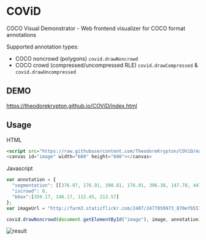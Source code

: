 # COViD
COCO Visual Demonstrator - Web frontend visualizer for COCO format annotations

Supported annotation types:
  * COCO noncrowd (polygons)                    `covid.drawNoncrowd`
  * COCO crowd (compressed/uncompressed RLE)    `covid.drawCompressed` & `covid.drawUncompressed`

## DEMO
https://theodorekrypton.github.io/COViD/index.html


## Usage
HTML
```html
<script src="https://raw.githubusercontent.com/TheodoreKrypton/COViD/master/index.js">
<canvas id="image" width="600" height="600"></canvas>
```

Javascript
```javascript
var annotation = {
  "segmentation": [[376.97, 176.91, 398.81, 176.91, 396.38, 147.78, 447.35, 146.17, 448.16, 172.05, 448.16, 178.53, 464.34, 186.62, 464.34, 192.28, 448.97, 195.51, 447.35, 235.96, 441.69, 258.62, 454.63, 268.32, 462.72, 276.41, 471.62, 290.98, 456.25, 298.26, 439.26, 292.59, 431.98, 308.77, 442.49, 313.63, 436.02, 316.86, 429.55, 322.53, 419.84, 354.89, 402.04, 359.74, 401.24, 312.82, 370.49, 303.92, 391.53, 299.87, 391.53, 280.46, 385.06, 278.84, 381.01, 278.84, 359.17, 269.13, 373.73, 261.85, 374.54, 256.19, 378.58, 231.11, 383.44, 205.22, 385.87, 192.28, 373.73, 184.19]],
  "iscrowd": 0,
  "bbox":[359.17, 146.17, 112.45, 213.57]
};
var imageUrl = "http://farm3.staticflickr.com/2407/2477059973_870efb557b_z.jpg";

covid.drawNoncrowd(document.getElementById("image"), image, annotation);
```

![result](https://i.imgur.com/JEFH2Ag.png)